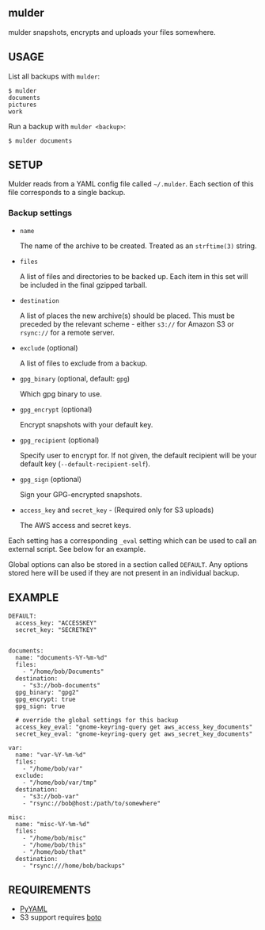 mulder
------

mulder snapshots, encrypts and uploads your files somewhere.



USAGE
-----

List all backups with `mulder`:

    $ mulder
    documents
    pictures
    work


Run a backup with `mulder <backup>`:

    $ mulder documents



SETUP
-----

Mulder reads from a YAML config file called `~/.mulder`. Each section
of this file corresponds to a single backup.


### Backup settings

* `name`

   The name of the archive to be created. Treated as an `strftime(3)` string.

* `files`

   A list of files and directories to be backed up. Each item in this
   set will be included in the final gzipped tarball.

* `destination`

   A list of places the new archive(s) should be placed. This must be
   preceded by the relevant scheme - either `s3://` for Amazon S3 or
   `rsync://` for a remote server.

* `exclude` (optional)

   A list of files to exclude from a backup.

* `gpg_binary` (optional, default: `gpg`)

   Which gpg binary to use.

* `gpg_encrypt` (optional)

   Encrypt snapshots with your default key.

* `gpg_recipient` (optional)

   Specify user to encrypt for. If not given, the default recipient
   will be your default key (`--default-recipient-self`).

* `gpg_sign` (optional)

   Sign your GPG-encrypted snapshots.

* `access_key` and `secret_key` - (Required only for S3 uploads)

   The AWS access and secret keys.


Each setting has a corresponding `_eval` setting which can be used to
call an external script. See below for an example.

Global options can also be stored in a section called `DEFAULT`. Any
options stored here will be used if they are not present in an
individual backup.



EXAMPLE
-------

    DEFAULT:
      access_key: "ACCESSKEY"
      secret_key: "SECRETKEY"


    documents:
      name: "documents-%Y-%m-%d"
      files:
        - "/home/bob/Documents"
      destination:
        - "s3://bob-documents"
      gpg_binary: "gpg2"
      gpg_encrypt: true
      gpg_sign: true

      # override the global settings for this backup
      access_key_eval: "gnome-keyring-query get aws_access_key_documents"
      secret_key_eval: "gnome-keyring-query get aws_secret_key_documents"

    var:
      name: "var-%Y-%m-%d"
      files:
        - "/home/bob/var"
      exclude:
        - "/home/bob/var/tmp"
      destination:
        - "s3://bob-var"
        - "rsync://bob@host:/path/to/somewhere"

    misc:
      name: "misc-%Y-%m-%d"
      files:
        - "/home/bob/misc"
        - "/home/bob/this"
        - "/home/bob/that"
      destination:
        - "rsync:///home/bob/backups"



REQUIREMENTS
------------

* [PyYAML](https://pypi.python.org/pypi/PyYAML)
* S3 support requires [boto](https://pypi.python.org/pypi/boto)
